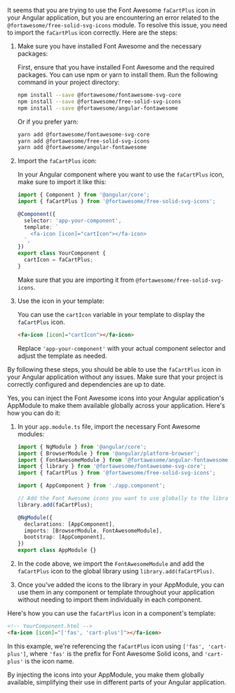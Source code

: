 It seems that you are trying to use the Font Awesome `faCartPlus` icon in your Angular application, but you are encountering an error related to the `@fortawesome/free-solid-svg-icons` module. To resolve this issue, you need to import the `faCartPlus` icon correctly. Here are the steps:

1. Make sure you have installed Font Awesome and the necessary packages:

   First, ensure that you have installed Font Awesome and the required packages. You can use npm or yarn to install them. Run the following command in your project directory:

   ```bash
   npm install --save @fortawesome/fontawesome-svg-core
   npm install --save @fortawesome/free-solid-svg-icons
   npm install --save @fortawesome/angular-fontawesome
   ```

   Or if you prefer yarn:

   ```bash
   yarn add @fortawesome/fontawesome-svg-core
   yarn add @fortawesome/free-solid-svg-icons
   yarn add @fortawesome/angular-fontawesome
   ```

2. Import the `faCartPlus` icon:

   In your Angular component where you want to use the `faCartPlus` icon, make sure to import it like this:

   ```typescript
   import { Component } from '@angular/core';
   import { faCartPlus } from '@fortawesome/free-solid-svg-icons';

   @Component({
     selector: 'app-your-component',
     template: `
       <fa-icon [icon]="cartIcon"></fa-icon>
     `,
   })
   export class YourComponent {
     cartIcon = faCartPlus;
   }
   ```

   Make sure that you are importing it from `@fortawesome/free-solid-svg-icons`.

3. Use the icon in your template:

   You can use the `cartIcon` variable in your template to display the `faCartPlus` icon.

   ```html
   <fa-icon [icon]="cartIcon"></fa-icon>
   ```

   Replace `'app-your-component'` with your actual component selector and adjust the template as needed.

By following these steps, you should be able to use the `faCartPlus` icon in your Angular application without any issues. Make sure that your project is correctly configured and dependencies are up to date.

Yes, you can inject the Font Awesome icons into your Angular application's AppModule to make them available globally across your application. Here's how you can do it:

1. In your `app.module.ts` file, import the necessary Font Awesome modules:

   ```typescript
   import { NgModule } from '@angular/core';
   import { BrowserModule } from '@angular/platform-browser';
   import { FontAwesomeModule } from '@fortawesome/angular-fontawesome';
   import { library } from '@fortawesome/fontawesome-svg-core';
   import { faCartPlus } from '@fortawesome/free-solid-svg-icons';

   import { AppComponent } from './app.component';

   // Add the Font Awesome icons you want to use globally to the library
   library.add(faCartPlus);

   @NgModule({
     declarations: [AppComponent],
     imports: [BrowserModule, FontAwesomeModule],
     bootstrap: [AppComponent],
   })
   export class AppModule {}
   ```

2. In the code above, we import the `FontAwesomeModule` and add the `faCartPlus` icon to the global library using `library.add(faCartPlus)`.

3. Once you've added the icons to the library in your AppModule, you can use them in any component or template throughout your application without needing to import them individually in each component.

Here's how you can use the `faCartPlus` icon in a component's template:

```html
<!-- YourComponent.html -->
<fa-icon [icon]="['fas', 'cart-plus']"></fa-icon>
```

In this example, we're referencing the `faCartPlus` icon using `['fas', 'cart-plus']`, where `'fas'` is the prefix for Font Awesome Solid icons, and `'cart-plus'` is the icon name.

By injecting the icons into your AppModule, you make them globally available, simplifying their use in different parts of your Angular application.
